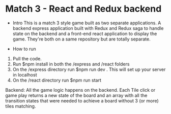 
# Match 3 - React and Redux backend

- Intro
This is a match 3 style game built as two separate applications. A backend express application built with Redux and Redux saga to handle state on the backend and a front-end react application to display the game. They're both on a same repository but are totally separate.

- How to run
1. Pull the code.
2. Run $npm install in both the /express and /react folders
3. On the /express directory run $npm run dev . This will set up your server in localhost
4. On the /react directory run $npm run start

Backend:
All the game logic happens on the backend. Each Tile click or game play returns a new state of the board and an array with all the transition states that were needed to achieve a board without 3 (or more) tiles matching.
